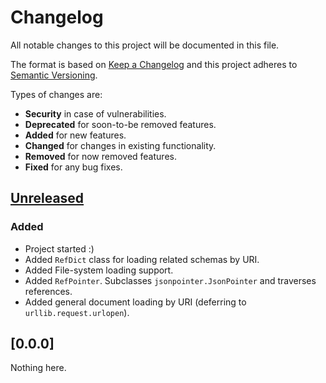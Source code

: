 # Changelog
All notable changes to this project will be documented in this file.

The format is based on [Keep a Changelog] and this project adheres to
[Semantic Versioning].

Types of changes are:
* **Security** in case of vulnerabilities.
* **Deprecated** for soon-to-be removed features.
* **Added** for new features.
* **Changed** for changes in existing functionality.
* **Removed** for now removed features.
* **Fixed** for any bug fixes.

## [Unreleased]
### Added
* Project started :)
* Added `RefDict` class for loading related schemas by URI.
* Added File-system loading support.
* Added `RefPointer`. Subclasses `jsonpointer.JsonPointer` and traverses
  references.
* Added general document loading by URI (deferring to
  `urllib.request.urlopen`).

## [0.0.0]
Nothing here.

[Unreleased]: https://github.com/jacksmith15/json-ref-dict/compare/initial..HEAD

[Keep a Changelog]: http://keepachangelog.com/en/1.0.0/
[Semantic Versioning]: http://semver.org/spec/v2.0.0.html
